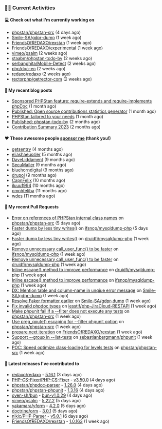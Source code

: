 ### 👨‍💻 Current Activities


#### 💻 Check out what I'm currently working on

- [phpstan/phpstan-src](https://github.com/phpstan/phpstan-src) (4 days ago)
- [Smile-SA/gdpr-dump](https://github.com/Smile-SA/gdpr-dump) (1 week ago)
- [FriendsOfREDAXO/rexstan](https://github.com/FriendsOfREDAXO/rexstan) (1 week ago)
- [FriendsOfREDAXO/experimental](https://github.com/FriendsOfREDAXO/experimental) (1 week ago)
- [vimeo/psalm](https://github.com/vimeo/psalm) (2 weeks ago)
- [staabm/phpstan-todo-by](https://github.com/staabm/phpstan-todo-by) (2 weeks ago)
- [serbanghita/Mobile-Detect](https://github.com/serbanghita/Mobile-Detect) (2 weeks ago)
- [php/doc-en](https://github.com/php/doc-en) (2 weeks ago)
- [redaxo/redaxo](https://github.com/redaxo/redaxo) (2 weeks ago)
- [rectorphp/getrector-com](https://github.com/rectorphp/getrector-com) (2 weeks ago)


#### 📜 My recent blog posts

- [Sponsored PHPStan feature: require-extends and require-implements phpDoc](https://staabm.github.io/2024/01/15/phpstan-require-extends-implements.html) (1 month ago)
- [Published: Open source contributions statistics generator](https://staabm.github.io/2024/01/10/oss-contribs-published.html) (1 month ago)
- [PHPStan tailored to your needs](https://staabm.github.io/2024/01/01/phpstan-customizing.html) (1 month ago)
- [Published: phpstan-todo-by](https://staabm.github.io/2023/12/17/phpstan-todo-by-published.html) (2 months ago)
- [Contribution Summary 2023](https://staabm.github.io/2023/12/07/contribution-summary-2023.html) (2 months ago)


#### ❤️ These awesome people [sponsor me](https://github.com/sponsors/staabm) (thank you!)

- [getsentry](https://github.com/getsentry) (4 months ago)
- [eliashaeussler](https://github.com/eliashaeussler) (5 months ago)
- [DaveLiddament](https://github.com/DaveLiddament) (9 months ago)
- [SecuMailer](https://github.com/SecuMailer) (9 months ago)
- [bluehorndigital](https://github.com/bluehorndigital) (9 months ago)
- [drupol](https://github.com/drupol) (9 months ago)
- [CapnFelix](https://github.com/CapnFelix) (10 months ago)
- [iluuu1994](https://github.com/iluuu1994) (10 months ago)
- [omphteliba](https://github.com/omphteliba) (11 months ago)
- [wdes](https://github.com/wdes) (11 months ago)


#### 🔨 My recent Pull Requests

- [Error on references of PHPStan internal class names](https://github.com/phpstan/phpstan-src/pull/2932) on [phpstan/phpstan-src](https://github.com/phpstan/phpstan-src) (5 days ago)
- [Faster dump by less tiny writes()](https://github.com/ifsnop/mysqldump-php/pull/280) on [ifsnop/mysqldump-php](https://github.com/ifsnop/mysqldump-php) (5 days ago)
- [Faster dump by less tiny writes()](https://github.com/druidfi/mysqldump-php/pull/37) on [druidfi/mysqldump-php](https://github.com/druidfi/mysqldump-php) (1 week ago)
- [Remove unnecessary call_user_func() to be faster](https://github.com/ifsnop/mysqldump-php/pull/278) on [ifsnop/mysqldump-php](https://github.com/ifsnop/mysqldump-php) (1 week ago)
- [Remove unnecessary call_user_func() to be faster](https://github.com/druidfi/mysqldump-php/pull/36) on [druidfi/mysqldump-php](https://github.com/druidfi/mysqldump-php) (1 week ago)
- [Inline escape() method to improve performance](https://github.com/druidfi/mysqldump-php/pull/34) on [druidfi/mysqldump-php](https://github.com/druidfi/mysqldump-php) (1 week ago)
- [Inline escape() method to improve performance](https://github.com/ifsnop/mysqldump-php/pull/277) on [ifsnop/mysqldump-php](https://github.com/ifsnop/mysqldump-php) (1 week ago)
- [DX: Mention table and column-name in unqiue error message](https://github.com/Smile-SA/gdpr-dump/pull/110) on [Smile-SA/gdpr-dump](https://github.com/Smile-SA/gdpr-dump) (1 week ago)
- [Resolve Faker formatter earlier](https://github.com/Smile-SA/gdpr-dump/pull/108) on [Smile-SA/gdpr-dump](https://github.com/Smile-SA/gdpr-dump) (1 week ago)
- [Fix invalid phpdoc types](https://github.com/lesstif/php-JiraCloud-RESTAPI/pull/74) on [lesstif/php-JiraCloud-RESTAPI](https://github.com/lesstif/php-JiraCloud-RESTAPI) (1 week ago)
- [Make phpunit fail if a --filter does not execute any tests](https://github.com/phpstan/phpstan-src/pull/2924) on [phpstan/phpstan-src](https://github.com/phpstan/phpstan-src) (1 week ago)
- [Use preg_qoute() escaping for --filter phpunit option](https://github.com/phpstan/phpstan-src/pull/2923) on [phpstan/phpstan-src](https://github.com/phpstan/phpstan-src) (1 week ago)
- [prepare next iteration](https://github.com/FriendsOfREDAXO/rexstan/pull/671) on [FriendsOfREDAXO/rexstan](https://github.com/FriendsOfREDAXO/rexstan) (1 week ago)
- [Support --group in --list-tests](https://github.com/sebastianbergmann/phpunit/pull/5703) on [sebastianbergmann/phpunit](https://github.com/sebastianbergmann/phpunit) (1 week ago)
- [POC: Speed optimize class-loading for levels tests](https://github.com/phpstan/phpstan-src/pull/2916) on [phpstan/phpstan-src](https://github.com/phpstan/phpstan-src) (1 week ago)


#### 🔭 Latest releases I've contributed to

- [redaxo/redaxo](https://github.com/redaxo/redaxo) - [5.16.1](https://github.com/redaxo/redaxo/releases/tag/5.16.1) (3 days ago)
- [PHP-CS-Fixer/PHP-CS-Fixer](https://github.com/PHP-CS-Fixer/PHP-CS-Fixer) - [v3.50.0](https://github.com/PHP-CS-Fixer/PHP-CS-Fixer/releases/tag/v3.50.0) (4 days ago)
- [phpstan/phpdoc-parser](https://github.com/phpstan/phpdoc-parser) - [1.26.0](https://github.com/phpstan/phpdoc-parser/releases/tag/1.26.0) (4 days ago)
- [phpstan/phpstan-phpunit](https://github.com/phpstan/phpstan-phpunit) - [1.3.16](https://github.com/phpstan/phpstan-phpunit/releases/tag/1.3.16) (4 days ago)
- [oven-sh/bun](https://github.com/oven-sh/bun) - [bun-v1.0.29](https://github.com/oven-sh/bun/releases/tag/bun-v1.0.29) (4 days ago)
- [vimeo/psalm](https://github.com/vimeo/psalm) - [5.22.2](https://github.com/vimeo/psalm/releases/tag/5.22.2) (5 days ago)
- [yakamara/yform](https://github.com/yakamara/yform) - [4.2.0](https://github.com/yakamara/yform/releases/tag/4.2.0) (5 days ago)
- [doctrine/orm](https://github.com/doctrine/orm) - [3.0.1](https://github.com/doctrine/orm/releases/tag/3.0.1) (5 days ago)
- [nikic/PHP-Parser](https://github.com/nikic/PHP-Parser) - [v5.0.1](https://github.com/nikic/PHP-Parser/releases/tag/v5.0.1) (6 days ago)
- [FriendsOfREDAXO/rexstan](https://github.com/FriendsOfREDAXO/rexstan) - [1.0.163](https://github.com/FriendsOfREDAXO/rexstan/releases/tag/1.0.163) (1 week ago)
